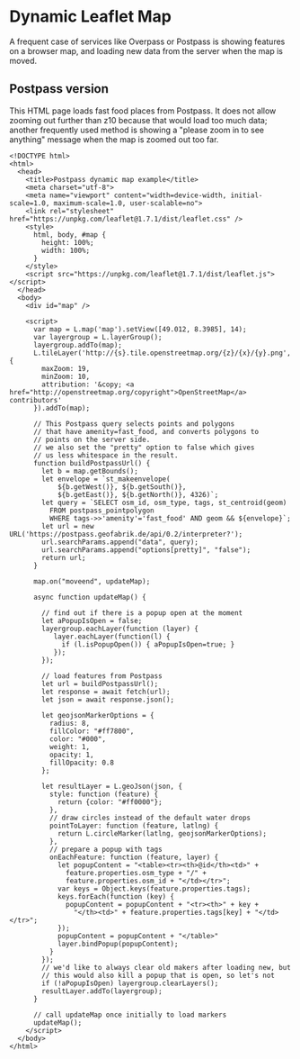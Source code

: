 # Dynamic Leaflet Map

A frequent case of services like Overpass or Postpass is showing features
on a browser map, and loading new data from the server when the map is moved.

## Postpass version

This HTML page loads fast food places from Postpass. It does not allow
zooming out further than z10 because that would load too much data; 
another frequently used method is showing a "please zoom in to see
anything" message when the map is zoomed out too far.

    <!DOCTYPE html>
    <html>
      <head>
        <title>Postpass dynamic map example</title>
        <meta charset="utf-8">
        <meta name="viewport" content="width=device-width, initial-scale=1.0, maximum-scale=1.0, user-scalable=no">
        <link rel="stylesheet" href="https://unpkg.com/leaflet@1.7.1/dist/leaflet.css" />
        <style>
          html, body, #map {
            height: 100%;
            width: 100%;
          }
        </style>
        <script src="https://unpkg.com/leaflet@1.7.1/dist/leaflet.js"></script>
      </head>
      <body>
        <div id="map" />

        <script>
          var map = L.map('map').setView([49.012, 8.3985], 14);
          var layergroup = L.layerGroup();
          layergroup.addTo(map);
          L.tileLayer('http://{s}.tile.openstreetmap.org/{z}/{x}/{y}.png', {
            maxZoom: 19,
            minZoom: 10,
            attribution: '&copy; <a href="http://openstreetmap.org/copyright">OpenStreetMap</a> contributors'
          }).addTo(map);

          // This Postpass query selects points and polygons 
          // that have amenity=fast_food, and converts polygons to 
          // points on the server side.
          // we also set the "pretty" option to false which gives
          // us less whitespace in the result.
          function buildPostpassUrl() {
            let b = map.getBounds();  
            let envelope = `st_makeenvelope( 
                ${b.getWest()}, ${b.getSouth()}, 
                ${b.getEast()}, ${b.getNorth()}, 4326)`;
            let query = `SELECT osm_id, osm_type, tags, st_centroid(geom) 
              FROM postpass_pointpolygon 
              WHERE tags->>'amenity'='fast_food' AND geom && ${envelope}`;
            let url = new URL('https://postpass.geofabrik.de/api/0.2/interpreter?');
            url.searchParams.append("data", query);
            url.searchParams.append("options[pretty]", "false");
            return url;
          }

          map.on("moveend", updateMap);

          async function updateMap() {

            // find out if there is a popup open at the moment
            let aPopupIsOpen = false;
            layergroup.eachLayer(function (layer) {
               layer.eachLayer(function(l) {
                 if (l.isPopupOpen()) { aPopupIsOpen=true; }
               });
            });
            
            // load features from Postpass
            let url = buildPostpassUrl();
            let response = await fetch(url);
            let json = await response.json();

            let geojsonMarkerOptions = {
              radius: 8,
              fillColor: "#ff7800",
              color: "#000",
              weight: 1,
              opacity: 1,
              fillOpacity: 0.8
            };

            let resultLayer = L.geoJson(json, {
              style: function (feature) {
                return {color: "#ff0000"};
              },
              // draw circles instead of the default water drops
              pointToLayer: function (feature, latlng) {
                return L.circleMarker(latlng, geojsonMarkerOptions);
              },
              // prepare a popup with tags
              onEachFeature: function (feature, layer) {
                let popupContent = "<table><tr><th>@id</th><td>" + 
                  feature.properties.osm_type + "/" + 
                  feature.properties.osm_id + "</td></tr>";
                var keys = Object.keys(feature.properties.tags);
                keys.forEach(function (key) {
                  popupContent = popupContent + "<tr><th>" + key + 
                    "</th><td>" + feature.properties.tags[key] + "</td></tr>";
                });
                popupContent = popupContent + "</table>"
                layer.bindPopup(popupContent);
              }
            });
            // we'd like to always clear old makers after loading new, but
            // this would also kill a popup that is open, so let's not
            if (!aPopupIsOpen) layergroup.clearLayers();
            resultLayer.addTo(layergroup);
          }

          // call updateMap once initially to load markers
          updateMap();
        </script>
      </body>
    </html>
